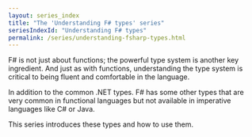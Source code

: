 ```yaml
---
layout: series_index
title: "The 'Understanding F# types' series"
seriesIndexId: "Understanding F# types"
permalink: /series/understanding-fsharp-types.html
---
```


F# is not just about functions; the powerful type system is another key ingredient.  And just as with functions, understanding the type system is critical to being fluent and comfortable in the language. 

In addition to the common .NET types. F# has some other types that are very common in functional languages but not available in imperative languages like C# or Java.

This series introduces these types and how to use them.

